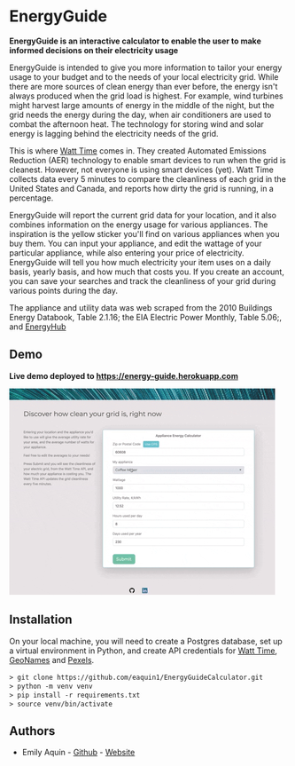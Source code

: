 # EnergyGuide

**EnergyGuide is an interactive calculator to enable the user to make informed decisions on their electricity usage**

EnergyGuide is intended to give you more information to tailor your energy usage to your budget and to the needs of your local electricity grid. While there are more sources of clean energy than ever before, the energy isn't always produced when the grid load is highest. For example, wind turbines might harvest large amounts of energy in the middle of the night, but the grid needs the energy during the day, when air conditioners are used to combat the afternoon heat. The technology for storing wind and solar energy is lagging behind the electricity needs of the grid.

This is where [Watt Time](https://www.watttime.org/) comes in. They created Automated Emissions Reduction (AER) technology to enable smart devices to run when the grid is cleanest. However, not everyone is using smart devices (yet). Watt Time collects data every 5 minutes to compare the cleanliness of each grid in the United States and Canada, and reports how dirty the grid is running, in a percentage.

EnergyGuide will report the current grid data for your location, and it also combines information on the energy usage for various appliances. The inspiration is the yellow sticker you'll find on various appliances when you buy them. You can input your appliance, and edit the wattage of your particular appliance, while also entering your price of electricity. EnergyGuide will tell you how much electricity your item uses on a daily basis, yearly basis, and how much that costs you. If you create an account, you can save your searches and track the cleanliness of your grid during various points during the day.

The appliance and utility data was web scraped from the 2010 Buildings Energy Databook, Table 2.1.16; the EIA Electric Power Monthly, Table 5.06;, and [EnergyHub](https://www.energyhub.org/electricity-prices/)

## Demo
**Live demo deployed to https://energy-guide.herokuapp.com**

![alt demo](https://github.com/eaquin1/EnergyGuideCalculator/blob/master/static/eguide.gif?raw=true)

## Installation

On your local machine, you will need to create a Postgres database, set up a virtual environment in Python, and create API credentials for [Watt Time](https://www.watttime.org/), [GeoNames](https://www.geonames.org) and [Pexels](https://www.pexels.com).

```
> git clone https://github.com/eaquin1/EnergyGuideCalculator.git
> python -m venv venv
> pip install -r requirements.txt
> source venv/bin/activate
```

## Authors

- Emily Aquin - [Github](https://github.com/eaquin1) - [Website](https://sharpdesigns.xyz)

